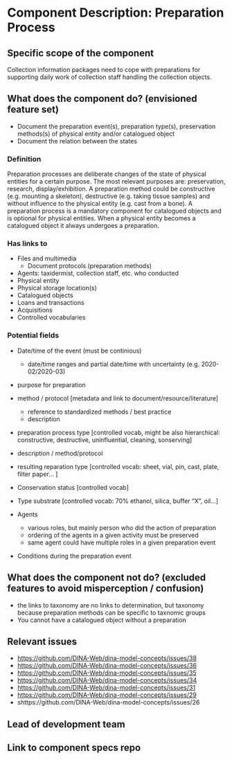 Component Description: Preparation Process
=======================

## Specific scope of the component
Collection information packages need to cope with preparations for supporting daily work of collection staff handling the collection objects.

## What does the component do? (envisioned feature set)
* Document the preparation event(s), preparation type(s), preservation methods(s) of physical entity and/or catalogued object
* Document the relation between the states

### Definition

Preparation processes are deliberate changes of the state of physical entities for a certain purpose. The most relevant purposes are: preservation, research, display/exhibition.
A preparation method could be constructive (e.g. mounting a skeleton), destructive (e.g. taking tissue samples) and without influence to the physical entity (e.g. cast from a bone).
A preparation process is a mandatory component for catalogued objects and is optional for physical entities. When a physical entity becomes a catalogued object it always undergoes a preparation.

### Has links to
* Files and multimedia
  * Document protocols (preparation methods) 
* Agents: taxidermist, collection staff, etc. who conducted 
* Physical entity
* Physical storage location(s)
* Catalogued objects
* Loans and transactions
* Acquisitions
* Controlled vocabularies


### Potential fields
* Date/time of the event (must be continious)
  * date/time ranges and partial date/time with uncertainty (e.g. 2020-02/2020-03)
* purpose for preparation
* method / protocol [metadata and link to document/resource/literature]
  * reference to standardized methods / best practice
  * description
* preparation process type [controlled vocab, might be also hierarchical: constructive, destructive, uninfluential, cleaning, sonserving]
* description / method/protocol
* resulting reparation type [controlled vocab: sheet, vial, pin, cast, plate, filter paper... ]
* Conservation status [controlled vocab]
* Type substrate [controlled vocab: 70% ethanol, silica, buffer “X”, oil…]

* Agents
  * various roles, but mainly person who did the action of preparation
  * ordering of the agents in a given activity must be preserved
  * same agent could have multiple roles in a given preparation event
* Conditions during the preparation event 

## What does the component __not__ do? (excluded features to avoid misperception / confusion)
* the links to taxonomy are no links to determination, but taxonomy because preparation methods can be specific to taxnomic groups
* You cannot have a catalogued object without a preparation

## Relevant issues
* https://github.com/DINA-Web/dina-model-concepts/issues/38
* https://github.com/DINA-Web/dina-model-concepts/issues/36
* https://github.com/DINA-Web/dina-model-concepts/issues/35
* https://github.com/DINA-Web/dina-model-concepts/issues/34
* https://github.com/DINA-Web/dina-model-concepts/issues/31
* https://github.com/DINA-Web/dina-model-concepts/issues/29
* shttps://github.com/DINA-Web/dina-model-concepts/issues/26


## Lead of development team


## Link to component specs repo
